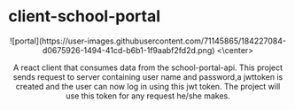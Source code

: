 # client-school-portal

<center>
![portal](https://user-images.githubusercontent.com/71145865/184227084-d0675926-1494-41cd-b6b1-1f9aabf2fd2d.png)
<\center>

A react client that consumes data from the school-portal-api. This project sends request to server containing user name and password,a jwttoken is created and the user can now log in using this jwt token. The project will use this token for any request he/she makes.
